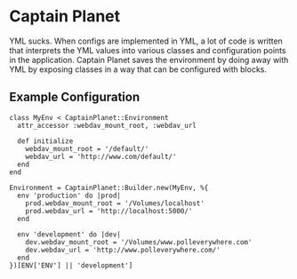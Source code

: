 # Captain Planet

YML sucks. When configs are implemented in YML, a lot of code is written that interprets the YML values into various classes and configuration points in the application. Captain Planet saves the environment by doing away with YML by exposing classes in a way that can be configured with blocks.

## Example Configuration

    class MyEnv < CaptainPlanet::Environment
      attr_accessor :webdav_mount_root, :webdav_url
      
      def initialize
        webdav_mount_root = '/default/'
        webdav_url = 'http://www.com/default/'
      end
    end
    
    Environment = CaptainPlanet::Builder.new(MyEnv, %{
      env 'production' do |prod|
        prod.webdav_mount_root = '/Volumes/localhost'
        prod.webdav_url = 'http://localhost:5000/'
      end
      
      env 'development' do |dev|
        dev.webdav_mount_root = '/Volumes/www.polleverywhere.com'
        dev.webdav_url = 'http://www.polleverywhere.com/'
      end
    })[ENV['ENV'] || 'development']